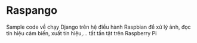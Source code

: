 # Raspango
Sample code về chạy Django trên hệ điều hành Raspbian để xử lý ảnh, đọc tín hiệu cảm biến, xuất tín hiệu,... tất tần tật trên Raspberry Pi
